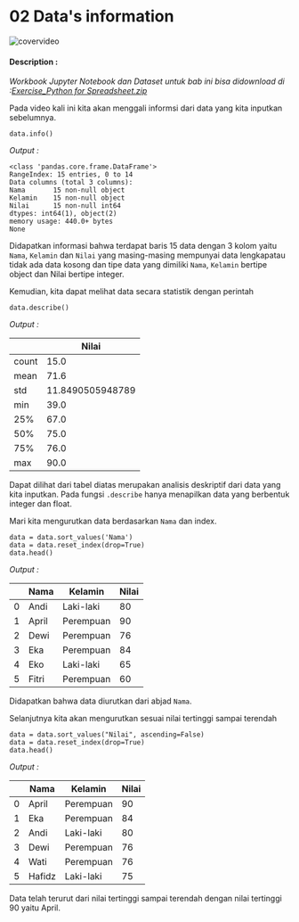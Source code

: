 # 02 Data's information

![covervideo](http://bit.ly/makeaicovervideo)

#### **Description :**
_Workbook Jupyter Notebook dan Dataset untuk bab ini bisa didownload di :[Exercise_Python for Spreadsheet.zip](https://drive.google.com/file/d/1WlpXDBTwluGYoV0crZ4fBtXglicXtS-A/view?usp=sharing)_

Pada video kali ini kita akan menggali informsi dari data yang kita inputkan sebelumnya. 
```
data.info() 
```
*Output :*

```
<class 'pandas.core.frame.DataFrame'>
RangeIndex: 15 entries, 0 to 14
Data columns (total 3 columns):
Nama       15 non-null object
Kelamin    15 non-null object
Nilai      15 non-null int64
dtypes: int64(1), object(2)
memory usage: 440.0+ bytes
None
```
Didapatkan informasi bahwa terdapat baris 15 data dengan 3 kolom yaitu ```Nama```, ```Kelamin``` dan ```Nilai``` yang masing-masing mempunyai data lengkapatau tidak ada data kosong dan tipe data yang dimiliki ```Nama```, ```Kelamin``` bertipe object dan Nilai bertipe integer. 

Kemudian, kita dapat melihat data secara statistik dengan perintah
```
data.describe()
```
*Output :*

|       | Nilai            |
|-------|------------------|
| count | 15.0             |
| mean  | 71.6             |
| std   | 11.8490505948789 |
| min   | 39.0             |
| 25%   | 67.0             |
| 50%   | 75.0             |
| 75%   | 76.0             |
| max   | 90.0             |

Dapat dilihat dari tabel diatas merupakan analisis deskriptif dari data yang kita inputkan. Pada fungsi ```.describe``` hanya menapilkan data yang berbentuk integer dan float. 

Mari kita mengurutkan data berdasarkan ```Nama``` dan index.
```
data = data.sort_values('Nama')
data = data.reset_index(drop=True)
data.head()
```
*Output :*

|    | Nama   | Kelamin   | Nilai |
|----|--------|-----------|-------|
| 0  | Andi   | Laki-laki | 80    |
| 1  | April  | Perempuan | 90    |
| 2  | Dewi   | Perempuan | 76    |
| 3  | Eka    | Perempuan | 84    |
| 4  | Eko    | Laki-laki | 65    |
| 5  | Fitri  | Perempuan | 60    |

Didapatkan bahwa data diurutkan dari abjad ```Nama```. 

Selanjutnya kita akan mengurutkan sesuai nilai tertinggi sampai terendah
```
data = data.sort_values("Nilai", ascending=False)
data = data.reset_index(drop=True)
data.head()
```
*Output :*

|    | Nama   | Kelamin   | Nilai |
|----|--------|-----------|-------|
| 0  | April  | Perempuan | 90    |
| 1  | Eka    | Perempuan | 84    |
| 2  | Andi   | Laki-laki | 80    |
| 3  | Dewi   | Perempuan | 76    |
| 4  | Wati   | Perempuan | 76    |
| 5  | Hafidz | Laki-laki | 75    |

Data telah terurut dari nilai tertinggi sampai terendah dengan nilai tertinggi 90 yaitu April. 